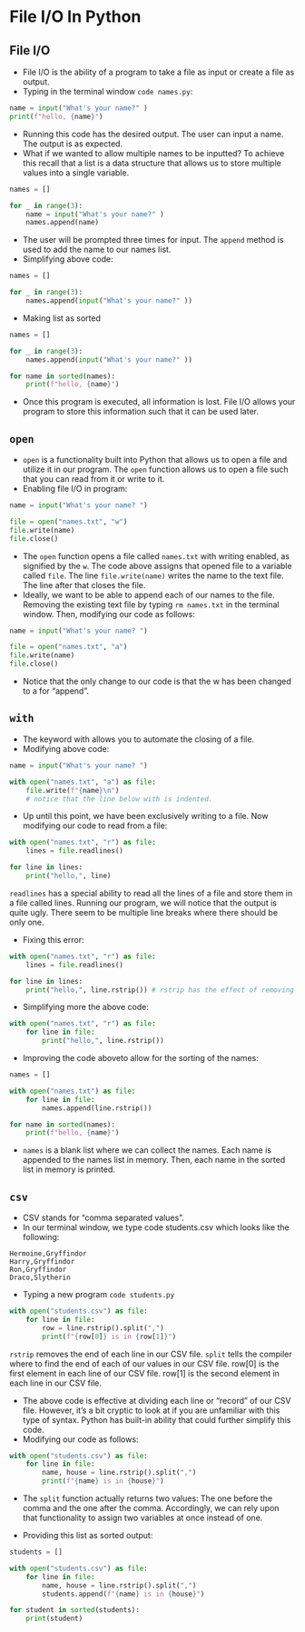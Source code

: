 # File I/O In Python

## File I/O

- File I/O is the ability of a program to take a file as input or create a file as output.
- Typing in the terminal window `code names.py`:

```Python
name = input("What's your name?" )
print(f"hello, {name}")
```

- Running this code has the desired output. The user can input a name. The output is as expected.
- What if we wanted to allow multiple names to be inputted? To achieve this recall that a list is a data structure that allows us to store multiple values into a single variable.

```Python
names = []

for _ in range(3):
    name = input("What's your name?" )
    names.append(name)

```

- The user will be prompted three times for input. The `append` method is used to add the name to our names list.
- Simplifying above code:

```Python
names = []

for _ in range(3):
    names.append(input("What's your name?" ))
```

- Making list as sorted

```Python
names = []

for _ in range(3):
    names.append(input("What's your name?" ))

for name in sorted(names):
    print(f"hello, {name}")
```

- Once this program is executed, all information is lost. File I/O allows your program to store this information such that it can be used later.

## `open`

- `open` is a functionality built into Python that allows us to open a file and utilize it in our program. The `open` function allows us to open a file such that you can read from it or write to it.
- Enabling file I/O in program:

```Python
name = input("What's your name? ")

file = open("names.txt", "w")
file.write(name)
file.close()

```

- The `open` function opens a file called `names.txt` with writing enabled, as signified by the `w`. The code above assigns that opened file to a variable called `file`. The line `file.write(name)` writes the name to the text file. The line after that closes the file.
- Ideally, we want to be able to append each of our names to the file. Removing the existing text file by typing `rm names.txt` in the terminal window. Then, modifying our code as follows:

```Python
name = input("What's your name? ")

file = open("names.txt", "a")
file.write(name)
file.close()
```

- Notice that the only change to our code is that the w has been changed to a for “append”.

## `with`

- The keyword with allows you to automate the closing of a file.
- Modifying above code:

```Python
name = input("What's your name? ")

with open("names.txt", "a") as file:
    file.write(f"{name}\n")
    # notice that the line below with is indented.
```

- Up until this point, we have been exclusively writing to a file. Now modifying our code to read from a file:

```Python
with open("names.txt", "r") as file:
    lines = file.readlines()

for line in lines:
    print("hello,", line)
```

`readlines` has a special ability to read all the lines of a file and store them in a file called lines. Running our program, we will notice that the output is quite ugly. There seem to be multiple line breaks where there should be only one.

- Fixing this error:

```Python
with open("names.txt", "r") as file:
    lines = file.readlines()

for line in lines:
    print("hello,", line.rstrip()) # rstrip has the effect of removing the extraneous line break at the end of each line
```

- Simplifying more the above code:

```Python
with open("names.txt", "r") as file:
    for line in file:
        print("hello,", line.rstrip())
```

- Improving the code aboveto allow for the sorting of the names:

```Python
names = []

with open("names.txt") as file:
    for line in file:
        names.append(line.rstrip())

for name in sorted(names):
    print(f"hello, {name}")
```

- `names` is a blank list where we can collect the names. Each name is appended to the names list in memory. Then, each name in the sorted list in memory is printed.

## `csv`

- CSV stands for “comma separated values”.
- In our terminal window, we type code students.csv which looks like the following:

```
Hermoine,Gryffindor
Harry,Gryffindor
Ron,Gryffindor
Draco,Slytherin
```

- Typing a new program `code students.py`

```Python
with open("students.csv") as file:
    for line in file:
        row = line.rstrip().split(",")
        print(f"{row[0]} is in {row[1]}")
```

`rstrip` removes the end of each line in our CSV file. `split` tells the compiler where to find the end of each of our values in our CSV file. row[0] is the first element in each line of our CSV file. row[1] is the second element in each line in our CSV file.

- The above code is effective at dividing each line or “record” of our CSV file. However, it’s a bit cryptic to look at if you are unfamiliar with this type of syntax. Python has built-in ability that could further simplify this code.
- Modifying our code as follows:

```Python
with open("students.csv") as file:
    for line in file:
        name, house = line.rstrip().split(",")
        print(f"{name} is in {house}")
```

- The `split` function actually returns two values: The one before the comma and the one after the comma. Accordingly, we can rely upon that functionality to assign two variables at once instead of one.

- Providing this list as sorted output:

```Python
students = []

with open("students.csv") as file:
    for line in file:
        name, house = line.rstrip().split(",")
        students.append(f"{name} is in {house}")

for student in sorted(students):
    print(student)

```
